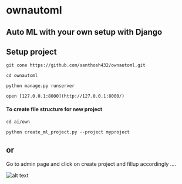 # ownautoml
## Auto ML with your own setup with Django 

## Setup project

``` git cone https://github.com/santhosh432/ownautoml.git ``` 

``` cd ownautoml ```

``` python manage.py runserver ```

``` open [127.0.0.1:8000](http://127.0.0.1:8000/) ```

#### To create file structure for new project

``` cd ai/own ```  

``` python create_ml_project.py --project myproject ```

## or 
Go to admin page and click on create project and fillup accordingly ....

 ![alt text](https://github.com/santhosh432/ownautoml/blob/88886ad3afeeda8413b6b4736432bbc32ac1da84/doc/files/create_project-1.jpg)
